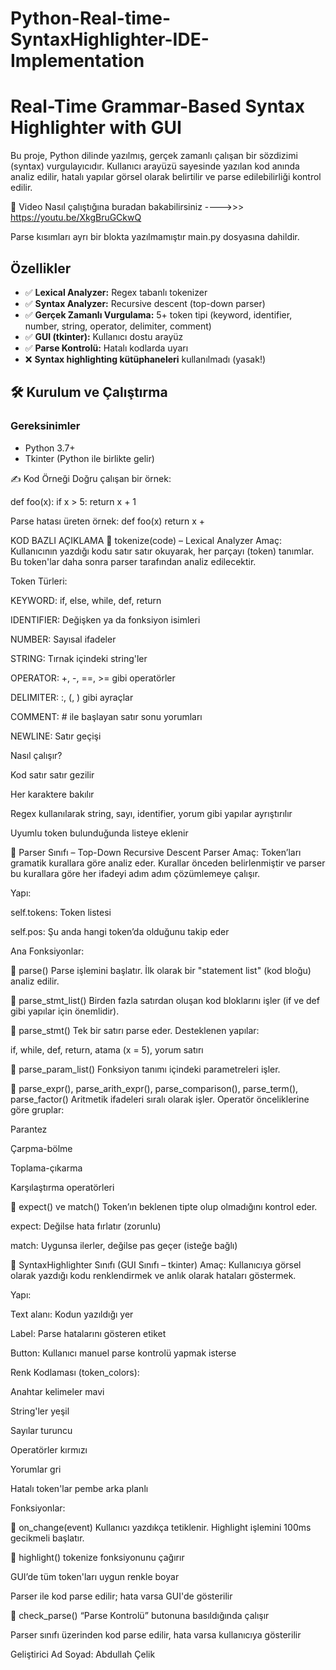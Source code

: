 # Python-Real-time-SyntaxHighlighter-IDE-Implementation

# Real-Time Grammar-Based Syntax Highlighter with GUI

Bu proje, Python dilinde yazılmış, gerçek zamanlı çalışan bir sözdizimi (syntax) vurgulayıcıdır. Kullanıcı arayüzü sayesinde yazılan kod anında analiz edilir, hatalı yapılar görsel olarak belirtilir ve parse edilebilirliği kontrol edilir.

🎥 Video Nasıl çalıştığına buradan bakabilirsiniz ---->>>  https://youtu.be/XkgBruGCkwQ

Parse kısımları ayrı bir blokta yazılmamıştır main.py dosyasına dahildir.

## Özellikler

- ✅ **Lexical Analyzer:** Regex tabanlı tokenizer
- ✅ **Syntax Analyzer:** Recursive descent (top-down parser)
- ✅ **Gerçek Zamanlı Vurgulama:** 5+ token tipi (keyword, identifier, number, string, operator, delimiter, comment)
- ✅ **GUI (tkinter):** Kullanıcı dostu arayüz
- ✅ **Parse Kontrolü:** Hatalı kodlarda uyarı
- ❌ **Syntax highlighting kütüphaneleri** kullanılmadı (yasak!)

## 🛠 Kurulum ve Çalıştırma

### Gereksinimler
- Python 3.7+
- Tkinter (Python ile birlikte gelir)
  
✍️ Kod Örneği
Doğru çalışan bir örnek:

def foo(x):
    if x > 5:
        return x + 1

Parse hatası üreten örnek:
def foo(x)
    return x +

KOD BAZLI AÇIKLAMA
🔹 tokenize(code) – Lexical Analyzer
Amaç:
Kullanıcının yazdığı kodu satır satır okuyarak, her parçayı (token) tanımlar. Bu token'lar daha sonra parser tarafından analiz edilecektir.

Token Türleri:

KEYWORD: if, else, while, def, return

IDENTIFIER: Değişken ya da fonksiyon isimleri

NUMBER: Sayısal ifadeler

STRING: Tırnak içindeki string'ler

OPERATOR: +, -, ==, >= gibi operatörler

DELIMITER: :, (, ) gibi ayraçlar

COMMENT: # ile başlayan satır sonu yorumları

NEWLINE: Satır geçişi

Nasıl çalışır?

Kod satır satır gezilir

Her karaktere bakılır

Regex kullanılarak string, sayı, identifier, yorum gibi yapılar ayrıştırılır

Uyumlu token bulunduğunda listeye eklenir

🔹 Parser Sınıfı – Top-Down Recursive Descent Parser
Amaç:
Token’ları gramatik kurallara göre analiz eder. Kurallar önceden belirlenmiştir ve parser bu kurallara göre her ifadeyi adım adım çözümlemeye çalışır.

Yapı:

self.tokens: Token listesi

self.pos: Şu anda hangi token’da olduğunu takip eder

Ana Fonksiyonlar:

🔸 parse()
Parse işlemini başlatır. İlk olarak bir "statement list" (kod bloğu) analiz edilir.

🔸 parse_stmt_list()
Birden fazla satırdan oluşan kod bloklarını işler (if ve def gibi yapılar için önemlidir).

🔸 parse_stmt()
Tek bir satırı parse eder. Desteklenen yapılar:

if, while, def, return, atama (x = 5), yorum satırı

🔸 parse_param_list()
Fonksiyon tanımı içindeki parametreleri işler.

🔸 parse_expr(), parse_arith_expr(), parse_comparison(), parse_term(), parse_factor()
Aritmetik ifadeleri sıralı olarak işler. Operatör önceliklerine göre gruplar:

Parantez

Çarpma-bölme

Toplama-çıkarma

Karşılaştırma operatörleri

🔸 expect() ve match()
Token’ın beklenen tipte olup olmadığını kontrol eder.

expect: Değilse hata fırlatır (zorunlu)

match: Uygunsa ilerler, değilse pas geçer (isteğe bağlı)

🔹 SyntaxHighlighter Sınıfı (GUI Sınıfı – tkinter)
Amaç:
Kullanıcıya görsel olarak yazdığı kodu renklendirmek ve anlık olarak hataları göstermek.

Yapı:

Text alanı: Kodun yazıldığı yer

Label: Parse hatalarını gösteren etiket

Button: Kullanıcı manuel parse kontrolü yapmak isterse

Renk Kodlaması (token_colors):

Anahtar kelimeler mavi

String'ler yeşil

Sayılar turuncu

Operatörler kırmızı

Yorumlar gri

Hatalı token'lar pembe arka planlı

Fonksiyonlar:

🔸 on_change(event)
Kullanıcı yazdıkça tetiklenir. Highlight işlemini 100ms gecikmeli başlatır.

🔸 highlight()
tokenize fonksiyonunu çağırır

GUI’de tüm token'ları uygun renkle boyar

Parser ile kod parse edilir; hata varsa GUI'de gösterilir

🔸 check_parse()
“Parse Kontrolü” butonuna basıldığında çalışır

Parser sınıfı üzerinden kod parse edilir, hata varsa kullanıcıya gösterilir









Geliştirici
Ad Soyad: Abdullah Çelik



